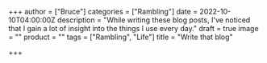 +++
author = ["Bruce"]
categories = ["Rambling"]
date = 2022-10-10T04:00:00Z
description = "While writing these blog posts, I've noticed that I gain a lot of insight into the things I use every day."
draft = true
image = ""
product = ""
tags = ["Rambling", "Life"]
title = "Write that blog"

+++
